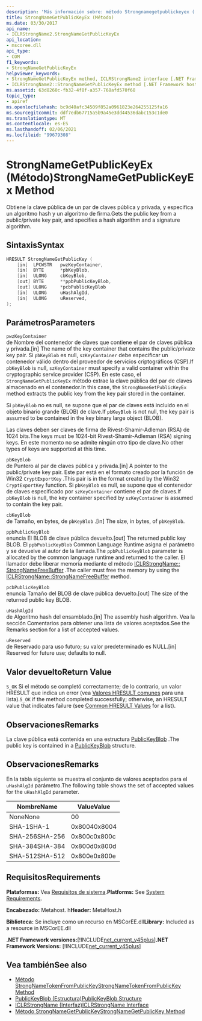 ```yaml
---
description: 'Más información sobre: método Strongnamegetpublickeyex ('
title: StrongNameGetPublicKeyEx (Método)
ms.date: 03/30/2017
api_name:
- ICLRStrongName2.StrongNameGetPublicKeyEx
api_location:
- mscoree.dll
api_type:
- COM
f1_keywords:
- StrongNameGetPublicKeyEx
helpviewer_keywords:
- StrongNameGetPublicKeyEx method, ICLRStrongName2 interface [.NET Framework hosting]
- ICLRStrongName2::StrongNameGetPublicKeyEx method [.NET Framework hosting]
ms.assetid: 63d8260c-fb32-4f8f-a357-768afd570f68
topic_type:
- apiref
ms.openlocfilehash: bc9d40afc34509f852a0961823e264255125fa16
ms.sourcegitcommit: ddf7edb67715a5b9a45e3dd44536dabc153c1de0
ms.translationtype: MT
ms.contentlocale: es-ES
ms.lasthandoff: 02/06/2021
ms.locfileid: "99679308"
---
```

# <a name="strongnamegetpublickeyex-method"></a><span data-ttu-id="cb1f2-103">StrongNameGetPublicKeyEx (Método)</span><span class="sxs-lookup"><span data-stu-id="cb1f2-103">StrongNameGetPublicKeyEx Method</span></span>

<span data-ttu-id="cb1f2-104">Obtiene la clave pública de un par de claves pública y privada, y especifica un algoritmo hash y un algoritmo de firma.</span><span class="sxs-lookup"><span data-stu-id="cb1f2-104">Gets the public key from a public/private key pair, and specifies a hash algorithm and a signature algorithm.</span></span>  
  
## <a name="syntax"></a><span data-ttu-id="cb1f2-105">Sintaxis</span><span class="sxs-lookup"><span data-stu-id="cb1f2-105">Syntax</span></span>  
  
```cpp  
HRESULT StrongNameGetPublicKey (
    [in]  LPCWSTR   pwzKeyContainer,  
    [in]  BYTE      *pbKeyBlob,  
    [in]  ULONG     cbKeyBlob,  
    [out] BYTE      **ppbPublicKeyBlob,  
    [out] ULONG     *pcbPublicKeyBlob  
    [in]  ULONG     uHashAlgId,  
    [in]  ULONG     uReserved,  
);  
```  
  
## <a name="parameters"></a><span data-ttu-id="cb1f2-106">Parámetros</span><span class="sxs-lookup"><span data-stu-id="cb1f2-106">Parameters</span></span>  

 `pwzKeyContainer`  
 <span data-ttu-id="cb1f2-107">de Nombre del contenedor de claves que contiene el par de claves pública y privada.</span><span class="sxs-lookup"><span data-stu-id="cb1f2-107">[in] The name of the key container that contains the public/private key pair.</span></span> <span data-ttu-id="cb1f2-108">Si `pbKeyBlob` es null, `szKeyContainer` debe especificar un contenedor válido dentro del proveedor de servicios criptográficos (CSP).</span><span class="sxs-lookup"><span data-stu-id="cb1f2-108">If `pbKeyBlob` is null, `szKeyContainer` must specify a valid container within the cryptographic service provider (CSP).</span></span> <span data-ttu-id="cb1f2-109">En este caso, el `StrongNameGetPublicKeyEx` método extrae la clave pública del par de claves almacenado en el contenedor.</span><span class="sxs-lookup"><span data-stu-id="cb1f2-109">In this case, the `StrongNameGetPublicKeyEx` method extracts the public key from the key pair stored in the container.</span></span>  
  
 <span data-ttu-id="cb1f2-110">Si `pbKeyBlob` no es null, se supone que el par de claves está incluido en el objeto binario grande (BLOB) de clave.</span><span class="sxs-lookup"><span data-stu-id="cb1f2-110">If `pbKeyBlob` is not null, the key pair is assumed to be contained in the key binary large object (BLOB).</span></span>  
  
 <span data-ttu-id="cb1f2-111">Las claves deben ser claves de firma de Rivest-Shamir-Adleman (RSA) de 1024 bits.</span><span class="sxs-lookup"><span data-stu-id="cb1f2-111">The keys must be 1024-bit Rivest-Shamir-Adleman (RSA) signing keys.</span></span> <span data-ttu-id="cb1f2-112">En este momento no se admite ningún otro tipo de clave.</span><span class="sxs-lookup"><span data-stu-id="cb1f2-112">No other types of keys are supported at this time.</span></span>  
  
 `pbKeyBlob`  
 <span data-ttu-id="cb1f2-113">de Puntero al par de claves pública y privada.</span><span class="sxs-lookup"><span data-stu-id="cb1f2-113">[in] A pointer to the public/private key pair.</span></span> <span data-ttu-id="cb1f2-114">Este par está en el formato creado por la función de Win32 `CryptExportKey` .</span><span class="sxs-lookup"><span data-stu-id="cb1f2-114">This pair is in the format created by the Win32 `CryptExportKey` function.</span></span> <span data-ttu-id="cb1f2-115">Si `pbKeyBlob` es null, se supone que el contenedor de claves especificado por `szKeyContainer` contiene el par de claves.</span><span class="sxs-lookup"><span data-stu-id="cb1f2-115">If `pbKeyBlob` is null, the key container specified by `szKeyContainer` is assumed to contain the key pair.</span></span>  
  
 `cbKeyBlob`  
 <span data-ttu-id="cb1f2-116">de Tamaño, en bytes, de `pbKeyBlob` .</span><span class="sxs-lookup"><span data-stu-id="cb1f2-116">[in] The size, in bytes, of `pbKeyBlob`.</span></span>  
  
 `ppbPublicKeyBlob`  
 <span data-ttu-id="cb1f2-117">enuncia El BLOB de clave pública devuelto.</span><span class="sxs-lookup"><span data-stu-id="cb1f2-117">[out] The returned public key BLOB.</span></span> <span data-ttu-id="cb1f2-118">El `ppbPublicKeyBlob` Common Language Runtime asigna el parámetro y se devuelve al autor de la llamada.</span><span class="sxs-lookup"><span data-stu-id="cb1f2-118">The `ppbPublicKeyBlob` parameter is allocated by the common language runtime and returned to the caller.</span></span> <span data-ttu-id="cb1f2-119">El llamador debe liberar memoria mediante el método [ICLRStrongName:: StrongNameFreeBuffer](iclrstrongname-strongnamefreebuffer-method.md) .</span><span class="sxs-lookup"><span data-stu-id="cb1f2-119">The caller must free the memory by using the [ICLRStrongName::StrongNameFreeBuffer](iclrstrongname-strongnamefreebuffer-method.md) method.</span></span>  
  
 `pcbPublicKeyBlob`  
 <span data-ttu-id="cb1f2-120">enuncia Tamaño del BLOB de clave pública devuelto.</span><span class="sxs-lookup"><span data-stu-id="cb1f2-120">[out] The size of the returned public key BLOB.</span></span>  
  
 `uHashAlgId`  
 <span data-ttu-id="cb1f2-121">de Algoritmo hash del ensamblado.</span><span class="sxs-lookup"><span data-stu-id="cb1f2-121">[in] The assembly hash algorithm.</span></span> <span data-ttu-id="cb1f2-122">Vea la sección Comentarios para obtener una lista de valores aceptados.</span><span class="sxs-lookup"><span data-stu-id="cb1f2-122">See the Remarks section for a list of accepted values.</span></span>  
  
 `uReserved`  
 <span data-ttu-id="cb1f2-123">de Reservado para uso futuro; su valor predeterminado es NULL.</span><span class="sxs-lookup"><span data-stu-id="cb1f2-123">[in] Reserved for future use; defaults to null.</span></span>  
  
## <a name="return-value"></a><span data-ttu-id="cb1f2-124">Valor devuelto</span><span class="sxs-lookup"><span data-stu-id="cb1f2-124">Return Value</span></span>  

 <span data-ttu-id="cb1f2-125">`S_OK` Si el método se completó correctamente; de lo contrario, un valor HRESULT que indica un error (vea [Valores HRESULT comunes](/windows/win32/seccrypto/common-hresult-values) para una lista).</span><span class="sxs-lookup"><span data-stu-id="cb1f2-125">`S_OK` if the method completed successfully; otherwise, an HRESULT value that indicates failure (see [Common HRESULT Values](/windows/win32/seccrypto/common-hresult-values) for a list).</span></span>  
  
## <a name="remarks"></a><span data-ttu-id="cb1f2-126">Observaciones</span><span class="sxs-lookup"><span data-stu-id="cb1f2-126">Remarks</span></span>  

 <span data-ttu-id="cb1f2-127">La clave pública está contenida en una estructura [PublicKeyBlob](../strong-naming/publickeyblob-structure.md) .</span><span class="sxs-lookup"><span data-stu-id="cb1f2-127">The public key is contained in a [PublicKeyBlob](../strong-naming/publickeyblob-structure.md) structure.</span></span>  
  
## <a name="remarks"></a><span data-ttu-id="cb1f2-128">Observaciones</span><span class="sxs-lookup"><span data-stu-id="cb1f2-128">Remarks</span></span>  

 <span data-ttu-id="cb1f2-129">En la tabla siguiente se muestra el conjunto de valores aceptados para el `uHashAlgId` parámetro.</span><span class="sxs-lookup"><span data-stu-id="cb1f2-129">The following table shows the set of accepted values for the `uHashAlgId` parameter.</span></span>  
  
|<span data-ttu-id="cb1f2-130">Nombre</span><span class="sxs-lookup"><span data-stu-id="cb1f2-130">Name</span></span>|<span data-ttu-id="cb1f2-131">Value</span><span class="sxs-lookup"><span data-stu-id="cb1f2-131">Value</span></span>|  
|----------|-----------|  
|<span data-ttu-id="cb1f2-132">None</span><span class="sxs-lookup"><span data-stu-id="cb1f2-132">None</span></span>|<span data-ttu-id="cb1f2-133">0</span><span class="sxs-lookup"><span data-stu-id="cb1f2-133">0</span></span>|  
|<span data-ttu-id="cb1f2-134">SHA-1</span><span class="sxs-lookup"><span data-stu-id="cb1f2-134">SHA-1</span></span>|<span data-ttu-id="cb1f2-135">0x8004</span><span class="sxs-lookup"><span data-stu-id="cb1f2-135">0x8004</span></span>|  
|<span data-ttu-id="cb1f2-136">SHA-256</span><span class="sxs-lookup"><span data-stu-id="cb1f2-136">SHA-256</span></span>|<span data-ttu-id="cb1f2-137">0x800c</span><span class="sxs-lookup"><span data-stu-id="cb1f2-137">0x800c</span></span>|  
|<span data-ttu-id="cb1f2-138">SHA-384</span><span class="sxs-lookup"><span data-stu-id="cb1f2-138">SHA-384</span></span>|<span data-ttu-id="cb1f2-139">0x800d</span><span class="sxs-lookup"><span data-stu-id="cb1f2-139">0x800d</span></span>|  
|<span data-ttu-id="cb1f2-140">SHA-512</span><span class="sxs-lookup"><span data-stu-id="cb1f2-140">SHA-512</span></span>|<span data-ttu-id="cb1f2-141">0x800e</span><span class="sxs-lookup"><span data-stu-id="cb1f2-141">0x800e</span></span>|  
  
## <a name="requirements"></a><span data-ttu-id="cb1f2-142">Requisitos</span><span class="sxs-lookup"><span data-stu-id="cb1f2-142">Requirements</span></span>  

 <span data-ttu-id="cb1f2-143">**Plataformas:** Vea [Requisitos de sistema](../../get-started/system-requirements.md).</span><span class="sxs-lookup"><span data-stu-id="cb1f2-143">**Platforms:** See [System Requirements](../../get-started/system-requirements.md).</span></span>  
  
 <span data-ttu-id="cb1f2-144">**Encabezado:** Metahost. h</span><span class="sxs-lookup"><span data-stu-id="cb1f2-144">**Header:** MetaHost.h</span></span>  
  
 <span data-ttu-id="cb1f2-145">**Biblioteca:** Se incluye como un recurso en MSCorEE.dll</span><span class="sxs-lookup"><span data-stu-id="cb1f2-145">**Library:** Included as a resource in MSCorEE.dll</span></span>  
  
 <span data-ttu-id="cb1f2-146">**.NET Framework versiones:**[!INCLUDE[net_current_v45plus](../../../../includes/net-current-v45plus-md.md)]</span><span class="sxs-lookup"><span data-stu-id="cb1f2-146">**.NET Framework Versions:** [!INCLUDE[net_current_v45plus](../../../../includes/net-current-v45plus-md.md)]</span></span>  
  
## <a name="see-also"></a><span data-ttu-id="cb1f2-147">Vea también</span><span class="sxs-lookup"><span data-stu-id="cb1f2-147">See also</span></span>

- [<span data-ttu-id="cb1f2-148">Método StrongNameTokenFromPublicKey</span><span class="sxs-lookup"><span data-stu-id="cb1f2-148">StrongNameTokenFromPublicKey Method</span></span>](iclrstrongname-strongnametokenfrompublickey-method.md)
- [<span data-ttu-id="cb1f2-149">PublicKeyBlob (Estructura)</span><span class="sxs-lookup"><span data-stu-id="cb1f2-149">PublicKeyBlob Structure</span></span>](../strong-naming/publickeyblob-structure.md)
- [<span data-ttu-id="cb1f2-150">ICLRStrongName (Interfaz)</span><span class="sxs-lookup"><span data-stu-id="cb1f2-150">ICLRStrongName Interface</span></span>](iclrstrongname-interface.md)
- [<span data-ttu-id="cb1f2-151">Método StrongNameGetPublicKey</span><span class="sxs-lookup"><span data-stu-id="cb1f2-151">StrongNameGetPublicKey Method</span></span>](iclrstrongname-strongnamegetpublickey-method.md)
